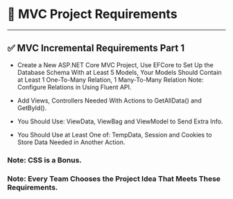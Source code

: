 # 🧱 MVC Project Requirements

---

## ✅ MVC Incremental Requirements Part 1

- Create a New ASP.NET Core MVC Project, Use EFCore to Set Up the Database Schema With at Least 5 Models, Your Models Should Contain at Least 1 One-To-Many Relation, 1 Many-To-Many Relation Note: Configure Relations in Using Fluent API.

- Add Views, Controllers Needed With Actions to GetAllData() and GetById().

- You Should Use: ViewData, ViewBag and ViewModel to Send Extra Info.

- You Should Use at Least One of: TempData, Session and Cookies to Store Data Needed in Another Action.

### Note: CSS is a Bonus.
### Note: Every Team Chooses the Project Idea That Meets These Requirements.
